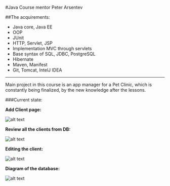 #Java Course
mentor Peter Arsentev

##The acquirements:

- Java core, Java EE
- OOP
- JUnit
- HTTP, Servlet, JSP
- Implementation MVC through servlets
- Base syntax of SQL, JDBC, PostgreSQL
- Hibernate
- Maven, Manifest
- Git, Tomcat, IntelJ IDEA

***
Main project in this course is an app manager for a Pet Clinic, which is constantly being finalized,  by the new knowledge  after the lessons.
 
###Current state:


**Add Client page:**
 
![alt text](https://github.com/zhoodar/java-course/images/addclient.PNG)

**Review all the clients from DB:**

![alt text](https://github.com/zhoodar/java-course/images/clientview.PNG)

**Editing the client:**

![alt text](https://github.com/zhoodar/java-course/images/editclient.PNG)

**Diagram of the database:**

![alt text](https://github.com/zhoodar/java-course/images/dbpet_clinic.PNG)